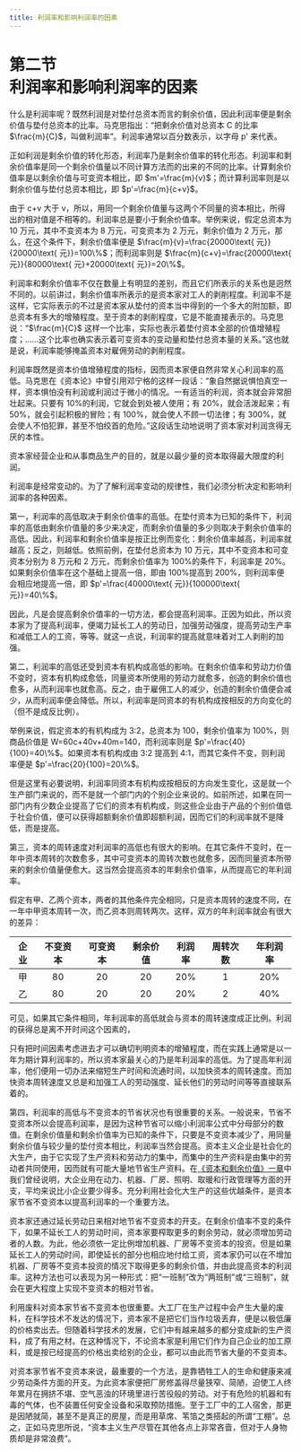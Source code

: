 ```yaml
---
title: 利润率和影响利润率的因素
---
```


# 第二节<br>**利润率&zwnj;和影响利润率的因素**

什么是利润率呢？既然利润是对垫付总资本而言的剩余价值，因此利润率便是剩余价值与垫付总资本的比率。马克思指出：“把剩余价值对总资本 C 的比率 $\frac{m}{C}$，叫做利润率”。利润率通常以百分数表示，以字母 p' 来代表。

正如利润是剩余价值的转化形态，利润率乃是剩余价值率的转化形态。利润率和剩余价值率是同一个剩余价值量以不同计算方法而的出来的不同的比率。计算剩余价值率是以剩余价值与可变资本相比，即 $m'=\frac{m}{v}$；而计算利润率则是以剩余价值与垫付总资本相比，即 $p'=\frac{m}{c+v}$。

由于 c+v 大于 v，所以，用同一个剩余价值量与这两个不同量的资本相比，所得出的相对值是不相等的。利润率总是要小于剩余价值率。举例来说，假定总资本为 10 万元，其中不变资本为 8 万元，可变资本为 2 万元，剩余价值为 2 万元，那么，在这个条件下，剩余价值率便是 $\frac{m}{v}=\frac{20000\text{ 元}}{20000\text{ 元}}=100\%$；而利润率则是 $\frac{m}{c+v}=\frac{20000\text{ 元}}{80000\text{ 元}+20000\text{ 元}}=20\%$。

利润率和剩余价值率不仅在数量上有明显的差别，而且它们所表示的关系也是迥然不同的。以前讲过，剩余价值率所表示的是资本家对工人的剥削程度。利润率不是这样，它实际表示的不过是资本家从垫付的资本当中得到的一个多大的附加额，即总资本有多大的增殖程度。至于资本的剥削程度，它是不能直接表示的。马克思说：“$\frac{m}{C}$ 这样一个比率，实际也表示着垫付资本全部的价值增殖程度；……这个比率也确实表示着可变资本的变动量和垫付总资本量的关系。”这也就是说，利润率能够掩盖资本对雇佣劳动的剥削程度。

利润率既然是资本价值增殖程度的指标，因而资本家便自然非常关心利润率的高低。马克思在《资本论》中曾引用邓宁格的这样一段话：“象自然据说惧怕真空一样，资本惧怕没有利润或利润过于微小的情况。一有适当的利润，资本就会非常胆壮起来。只要有 10%的利润，它就会到处被人使用；有 20%，就会活泼起来；有 50%，就会引起积极的冒险；有 100%，就会使人不顾一切法律；有 300%，就会使人不怕犯罪，甚至不怕绞首的危险。”这段话生动地说明了资本家对利润贪得无厌的本性。

资本家经营企业和从事商品生产的目的，就是以最少量的资本取得最大限度的利润。

利润率是经常变动的。为了了解利润率变动的规律性，我们必须分析决定和影响利润率的各种因素。

第一，利润率的高低取决于剩余价值率的高低。在垫付资本为已知的条件下，利润率的高低由剩余价值量的多少来决定，而剩余价值量的多少则取决于剩余价值率的高低。因此，利润率和剩余价值率是按正比例而变化：剩余价值率越高，利润率就越高；反之，则越低。依照前例，在垫付总资本为 10 万元，其中不变资本和可变资本分别为 8 万元和 2 万元，而剩余价值率为 100%的条件下，利润率是 20%。如果剩余价值率在这个基础上提高一倍，即由 100%提高到 200%，则利润率便会相应地提高一倍，即 $p'=\frac{40000\text{ 元}}{100000\text{ 元}}=40\%$。

因此，凡是会提高剩余价值率的一切方法，都会提高利润率。正因为如此，所以资本家为了提高利润率，便竭力延长工人的劳动日，加强劳动强度，提高劳动生产率和减低工人的工资，等等。就这一点说，利润率的提高就意味着对工人剥削的加强。

第二，利润率的高低还受到资本有机构成高低的影响。在剩余价值率和劳动力价值不变时，资本有机构成愈低，同量资本所使用的劳动力就愈多，创造的剩余价值也愈多，从而利润率也就愈高。反之，由于雇佣工人的减少，创造的剩余价值便会减少，从而利润率便会降低。所以，利润率是同资本的有机构成按相反的方向变化的（但不是成反比例）。

举例来说，假定资本的有机构成为 3:2，总资本为 100，剩余价值率为 100%，则商品价值是 W=60c+40v+40m=140，而利润率则是 $p'=\frac{40}{100}=40\%$。如果资本有机构成由 3:2 提高到 4:1，而其它条件不变，则利润率便是 $p'=\frac{20}{100}=20\%$。

但是这里有必要说明，利润率同资本有机构成按相反的方向发生变化，这是就一个生产部门来说的，而不是就一个部门内的个别企业来说的。如前所述，如果在同一部门内有少数企业提高了它们的资本有机构成，则这些企业由于产品的个别价值低于社会价值，便可以获得超额剩余价值即超额利润，因而它们的利润率就不是降低，而是提高。

第三，资本的周转速度对利润率的高低也有很大的影响。在其它条件不变时，在一年中资本周转的次数愈多，其中可变资本的周转次数也就愈多，因而同量资本所带来的剩余价值量便愈大。这当然会提高资本的年剩余价值率，从而提高它的年利润率。

假定有甲、乙两个资本，两者的其他条件完全相同，只是资本周转的速度不同，在一年中甲资本周转一次，而乙资本则周转两次。这样，双方的年利润率就会有很大的差异：

<center>

| 企业 | 不变资本 | 可变资本 | 剩余价值 | 利润率 | 周转次数 | 年利润率 |
| :---: | :---: | :---: | :---: | :---: | :---: | :---: |
| 甲 | 80 | 20 | 20 | 20% | 1 | 20% |
| 乙 | 80 | 20 | 20 | 20% | 2 | 40% |

</center>

可见，如果其它条件相同，年利润率的高低就会与资本的周转速度成正比例。利润的获得总是离不开时间这个因素的，

只有把时间因素考虑进去才可以确切判明资本的增殖程度，而在实践上通常是以一年为期计算利润率的，所以资本家最关心的乃是年利润率的高低。为了提高年利润率，他们便用一切办法来缩短生产时间和流通时间，以加快资本的周转速度。而加快资本周转速度又总是和加强工人的劳动强度、延长他们的劳动时间等等直接联系着的。

第四，利润率的高低与不变资本的节省状况也有很重要的关系。一般说来，节省不变资本所以会提高利润率，是因为这种节省可以缩小利润率公式中分母部分的数值。在剩余价值量和剩余价值率为已知的条件下，只要是不变资本减少了，用同量剩余价值与较少量的垫付资本相比，利润率当然会提高。资本主义企业是社会化的大生产，由于它实现了生产资料和劳动力的集中，而集中的生产资料是由集中的劳动者共同使用，因而就有可能大量地节省生产资料。在[《资本和剩余价值》一章](../chap-02/index.md)中我们曾经说明，大企业用在动力、机器、厂房、照明、取暖和行政管理等方面的开支，平均来说比小企业要少得多。充分利用社会化大生产的这些优越条件，是资本家节省不变资本以提高利润率的一个重要方法。

资本家还通过延长劳动日来相对地节省不变资本的开支。在剩余价值率不变的条件下，如果不延长工人的劳动时间，资本家要榨取更多的剩余劳动，就必须增加劳动者的人数。为此，他必须依一定比例增加机器、厂房等不变资本的投资。但是如果延长工人的劳动时间，即使延长的部分也相应地付给工资，资本家仍可以在不增加机器、厂房等不变资本投资的情况下取得更多的剩余价值，并由此提高资本的利润率。这种方法也可以表现为另一种形式：把“一班制”改为“两班制”或“三班制”，就会在更大程度上实现不变资本的相对节省。

利用废料对资本家节省不变资本也很重要。大工厂在生产过程中会产生大量的废料，在科学技术不发达的情况下，资本家不是把它们当作垃圾丢弃，便是以极低廉的价格卖出去。但随着科学技术的发展，它们中有越来越多的都分变成新的生产资料，成了有用之材。在这种情况下，不论资本家是利用它们作为自己企业的加工原料，或是按已经提高的价格出卖给别的企业，都可以由此而节省大量的不变资本。

对资本家节省不变资本来说，最重要的一个方法，是靠牺牲工人的生命和健康来减少劳动条件方面的开支。为此资本家便把厂房修盖得尽量狭窄、简陋，迫使工人终年累月在拥挤不堪、空气恶浊的环境里进行苦役般的劳动。对于有危险的机器和有毒的气体，也不装置任何安全设备和采取预防措施。至于工厂中的工人宿舍，那更是因陋就简，甚至不是真正的房屋，而是用草席、苇箔之类搭起的所谓“工棚”。总之，正如马克思所说，“资本主义生产尽管在其他各点上非常吝啬，但对于人身物质却是非常浪费”。